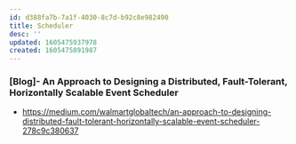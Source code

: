 ```yaml
---
id: d388fa7b-7a1f-4030-8c7d-b92c8e982490
title: Scheduler
desc: ''
updated: 1605475937978
created: 1605475891987
---
```


### [Blog]- An Approach to Designing a Distributed, Fault-Tolerant, Horizontally Scalable Event Scheduler
- https://medium.com/walmartglobaltech/an-approach-to-designing-distributed-fault-tolerant-horizontally-scalable-event-scheduler-278c9c380637
